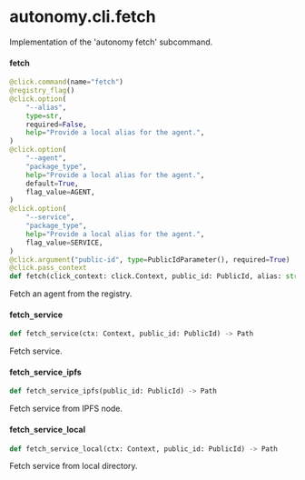 <a id="autonomy.cli.fetch"></a>

# autonomy.cli.fetch

Implementation of the 'autonomy fetch' subcommand.

<a id="autonomy.cli.fetch.fetch"></a>

#### fetch

```python
@click.command(name="fetch")
@registry_flag()
@click.option(
    "--alias",
    type=str,
    required=False,
    help="Provide a local alias for the agent.",
)
@click.option(
    "--agent",
    "package_type",
    help="Provide a local alias for the agent.",
    default=True,
    flag_value=AGENT,
)
@click.option(
    "--service",
    "package_type",
    help="Provide a local alias for the agent.",
    flag_value=SERVICE,
)
@click.argument("public-id", type=PublicIdParameter(), required=True)
@click.pass_context
def fetch(click_context: click.Context, public_id: PublicId, alias: str, package_type: str, registry: str) -> None
```

Fetch an agent from the registry.

<a id="autonomy.cli.fetch.fetch_service"></a>

#### fetch`_`service

```python
def fetch_service(ctx: Context, public_id: PublicId) -> Path
```

Fetch service.

<a id="autonomy.cli.fetch.fetch_service_ipfs"></a>

#### fetch`_`service`_`ipfs

```python
def fetch_service_ipfs(public_id: PublicId) -> Path
```

Fetch service from IPFS node.

<a id="autonomy.cli.fetch.fetch_service_local"></a>

#### fetch`_`service`_`local

```python
def fetch_service_local(ctx: Context, public_id: PublicId) -> Path
```

Fetch service from local directory.

